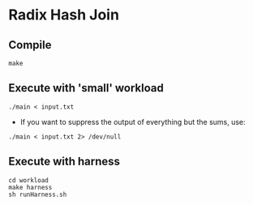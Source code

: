 # Radix Hash Join

## Compile
```
make
```

## Execute with 'small' workload
```
./main < input.txt
```

- If you want to suppress the output of everything but the sums, use:
```
./main < input.txt 2> /dev/null
```

## Execute with harness
```
cd workload
make harness
sh runHarness.sh
```
